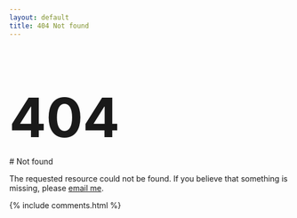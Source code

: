 ```yaml
---
layout: default
title: 404 Not found
---
```


<h1 style="font-size: 7em; line-height: 0.1">404</h1>
# Not found

The requested resource could not be found.
If you believe that something is missing,
please [email me](mailto:nhan.nguyen.tbc@gmail.com).

{% include comments.html %}
